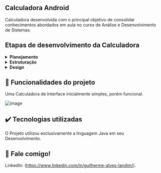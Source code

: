 ## Calculadora Android

Calculadora desenvolvida com o principal objetivo de consolidar conhecimentos abordados em aula no curso de Análise e Desenvolvimento de Sistemas.

## Etapas de desenvolvimento da Calculadora

<details>
 <summary><b>Planejamento</b></summary>
   Em primeiro momento, a Calculadora foi pensada para ser funcional, com uma Interface simples, porém de fácil uso. 
</details>

<details>
  <summary><b>Estruturação</b></summary>
    A estruturação da Calculadora foi desenvolvida através do Android Studio, com as páginas XML e o código e classes desenvolvidas exclusivamente no App.   
</details>

<details>
  <summary><b>Design</b></summary>
    Após a estruturação do código java, finalizei a Interface XML, posicionando Botões, Textos e Caixas de entrada com Infer Constrainsts.
</details>

## 🔨 Funcionalidades do projeto

Uma Calculadora de Interface inicialmente simples, porém funcional.

![image](https://user-images.githubusercontent.com/79064185/197311194-1278ff78-dc88-43d3-9daa-361b4f41fd58.png)

## ✔️ Tecnologias utilizadas

O Projeto utilizou exclusivamente a linguagem Java em seu Desenvolvimento.

## 💭 Fale comigo!

LinkedIn: (https://www.linkedin.com/in/guilherme-alves-landim/).
